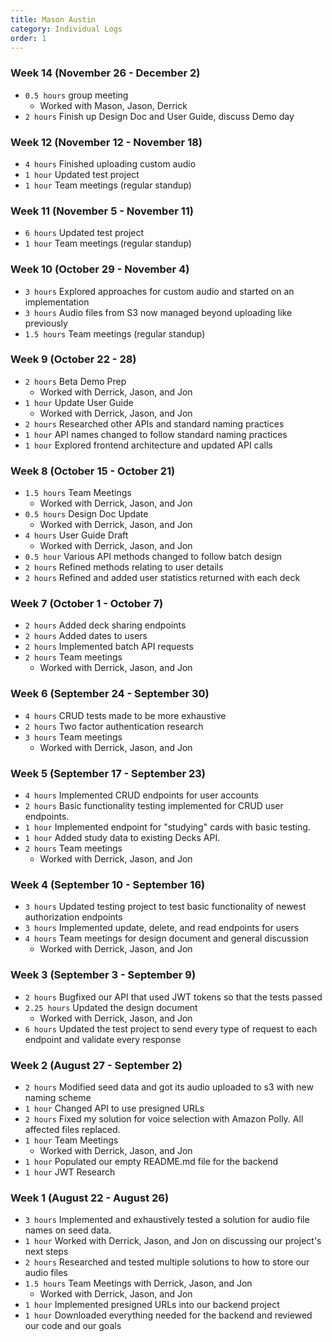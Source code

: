 ```yaml
---
title: Mason Austin
category: Individual Logs
order: 1
---
```



### Week 14 (November 26 - December 2)
- `0.5 hours` group meeting
  - Worked with Mason, Jason, Derrick
- `2 hours` Finish up Design Doc and User Guide, discuss Demo day

### Week 12 (November 12 - November 18)
  - `4 hours` Finished uploading custom audio
  - `1 hour` Updated test project
  - `1 hour` Team meetings (regular standup)

### Week 11 (November 5 - November 11)
  - `6 hours` Updated test project
  - `1 hour` Team meetings (regular standup)

### Week 10 (October 29 - November 4)
  - `3 hours` Explored approaches for custom audio and started on an implementation
  - `3 hours` Audio files from S3 now managed beyond uploading like previously
  - `1.5 hours` Team meetings (regular standup)

### Week 9 (October 22 - 28)
  - `2 hours` Beta Demo Prep
    - Worked with Derrick, Jason, and Jon
  - `1 hour` Update User Guide
    - Worked with Derrick, Jason, and Jon
  - `2 hours` Researched other APIs and standard naming practices
  - `1 hour` API names changed to follow standard naming practices
  - `1 hour` Explored frontend architecture and updated API calls

### Week 8 (October 15 - October 21)

- `1.5 hours` Team Meetings
    - Worked with Derrick, Jason, and Jon
- `0.5 hours` Design Doc Update
    - Worked with Derrick, Jason, and Jon
- `4 hours` User Guide Draft
    - Worked with Derrick, Jason, and Jon
- `0.5 hour` Various API methods changed to follow batch design
- `2 hours` Refined methods relating to user details 
- `2 hours` Refined and added user statistics returned with each deck

### Week 7 (October 1 - October 7)
  - `2 hours` Added deck sharing endpoints
  - `2 hours` Added dates to users
  - `2 hours` Implemented batch API requests
  - `2 hours` Team meetings
    - Worked with Derrick, Jason, and Jon

### Week 6 (September 24 - September 30)
  - `4 hours` CRUD tests made to be more exhaustive
  - `2 hours` Two factor authentication research
  - `3 hours` Team meetings
    - Worked with Derrick, Jason, and Jon

### Week 5 (September 17 - September 23)
  - `4 hours` Implemented CRUD endpoints for user accounts
  - `2 hours` Basic functionality testing implemented for CRUD user endpoints.
  - `1 hour` Implemented endpoint for "studying" cards with basic testing.
  - `1 hour` Added study data to existing Decks API. 
  - `2 hours` Team meetings
    - Worked with Derrick, Jason, and Jon

### Week 4 (September 10 - September 16)
  - `3 hours` Updated testing project to test basic functionality of newest authorization endpoints
  - `3 hours` Implemented update, delete, and read endpoints for users
  - `4 hours` Team meetings for design document and general discussion
    - Worked with Derrick, Jason, and Jon

### Week 3 (September 3 - September 9)
  - `2 hours` Bugfixed our API that used JWT tokens so that the tests passed
  - `2.25 hours` Updated the design document
    - Worked with Derrick, Jason, and Jon
  - `6 hours` Updated the test project to send every type of request to each endpoint and validate every response

### Week 2 (August 27 - September 2)
  - `2 hours` Modified seed data and got its audio uploaded to s3 with new naming scheme
  - `1 hour` Changed API to use presigned URLs
  - `2 hours` Fixed my solution for voice selection with Amazon Polly. All affected files replaced.
  - `1 hour` Team Meetings
    - Worked with Derrick, Jason, and Jon
  - `1 hour` Populated our empty README.md file for the backend
  - `1 hour` JWT Research

### Week 1 (August 22 - August 26)
  - `3 hours` Implemented and exhaustively tested a solution for audio file names on seed data.
  - `1 hour` Worked with Derrick, Jason, and Jon on discussing our project's next steps
  - `2 hours` Researched and tested multiple solutions to how to store our audio files
  - `1.5 hours` Team Meetings with Derrick, Jason, and Jon
    - Worked with Derrick, Jason, and Jon
  - `1 hour` Implemented presigned URLs into our backend project
  - `1 hour` Downloaded everything needed for the backend and reviewed our code and our goals
